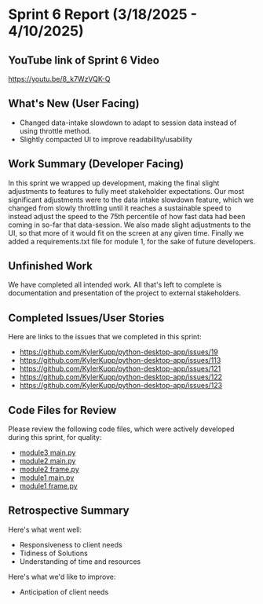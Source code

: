 # Sprint 6 Report (3/18/2025 - 4/10/2025)

## YouTube link of Sprint 6 Video
https://youtu.be/8_k7WzVQK-Q

## What's New (User Facing)
 * Changed data-intake slowdown to adapt to session data instead of using throttle method.
 * Slightly compacted UI to improve readability/usability

## Work Summary (Developer Facing)
In this sprint we wrapped up development, making the final slight adjustments to features to fully meet stakeholder expectations. Our most significant adjustments were to the data intake slowdown feature, which we changed from slowly throttling until it reaches a sustainable speed to instead adjust the speed to the 75th percentile of how fast data had been coming in so-far that data-session. We also made slight adjustments to the UI, so that more of it would fit on the screen at any given time. Finally we added a requirements.txt file for module 1, for the sake of future developers.

## Unfinished Work
We have completed all intended work. All that's left to complete is documentation and presentation of the project to external stakeholders.

## Completed Issues/User Stories
Here are links to the issues that we completed in this sprint:

* https://github.com/KylerKupp/python-desktop-app/issues/19
* https://github.com/KylerKupp/python-desktop-app/issues/113
* https://github.com/KylerKupp/python-desktop-app/issues/121
* https://github.com/KylerKupp/python-desktop-app/issues/122
* https://github.com/KylerKupp/python-desktop-app/issues/123

## Code Files for Review
Please review the following code files, which were actively developed during this sprint, for quality:
 * [module3 main.py](https://github.com/KylerKupp/python-desktop-app/blob/main/module3/application/mainUI/main.py)
 * [module2 main.py](https://github.com/KylerKupp/python-desktop-app/blob/main/module2/application/mainUI/main.py)
 * [module2 frame.py](https://github.com/KylerKupp/python-desktop-app/blob/main/module2/application/uiElements/frame.py)
 * [module1 main.py](https://github.com/KylerKupp/python-desktop-app/blob/main/module1/application/mainUI/main.py)
 * [module1 frame.py](https://github.com/KylerKupp/python-desktop-app/blob/main/module1/application/uiElements/frame.py)
 
## Retrospective Summary
Here's what went well:
  * Responsiveness to client needs
  * Tidiness of Solutions
  * Understanding of time and resources
 
Here's what we'd like to improve:
   * Anticipation of client needs
